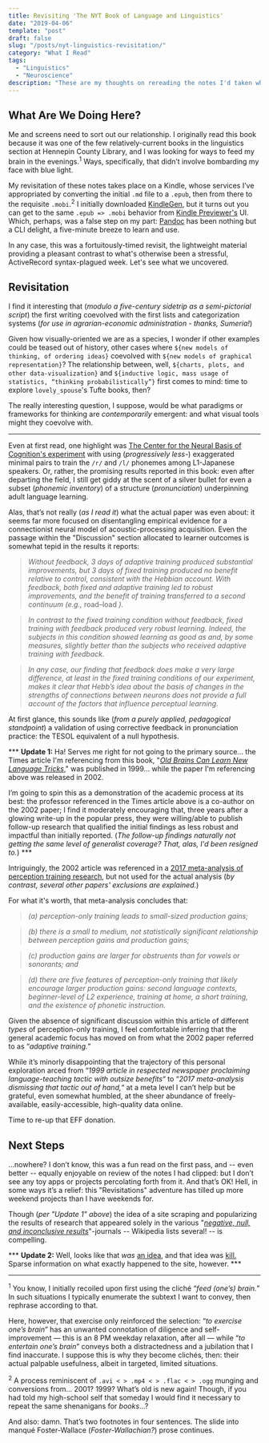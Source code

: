 ```yaml
---
title: Revisiting 'The NYT Book of Language and Linguistics'
date: "2019-04-06"
template: "post"
draft: false
slug: "/posts/nyt-linguistics-revisitation/"
category: "What I Read"
tags:
  - "Linguistics"
  - "Neuroscience"
description: "These are my thoughts on rereading the notes I'd taken while reading (purely for fun) The NYT Book of Language and Linguistics."
---
```


## What Are We Doing Here?

Me and screens need to sort out our relationship. I originally read this book because it was one of the few relatively-current books in the linguistics section at Hennepin County Library, and I was looking for ways to feed my brain in the evenings.<sup>1</sup> Ways, specifically, that didn’t involve bombarding my face with blue light.

My revisitation of these notes takes place on a Kindle, whose services I’ve appropriated by converting the initial `.md` file to a `.epub`, then from there to the requisite `.mobi`.<sup>2</sup>  I initially downloaded [KindleGen](https://www.amazon.com/gp/feature.html?docId=1000765211), but it turns out you can get to the same `.epub => .mobi` behavior from [Kindle Previewer's]() UI. Which, perhaps, was a false step on my part: [Pandoc](https://pandoc.org/getting-started.html) has been nothing but a CLI delight, a five-minute breeze to learn and use.

In any case, this was a fortuitously-timed revisit, the lightweight material providing a pleasant contrast to what's otherwise been a stressful, ActiveRecord syntax-plagued week. Let's see what we uncovered.

## Revisitation

I find it interesting that (_modulo a five-century sidetrip as a semi-pictorial script_) the first writing coevolved with the first lists and categorization systems (_for use in agrarian-economic administration - thanks, Sumeria!_)

Given how visually-oriented we are as a species, I wonder if other examples could be teased out of history, other cases where `${new models of thinking, of ordering ideas}` coevolved with `${new models of graphical representation}`? The relationship between, well, `${charts, plots, and other data-visualization}` and `${inductive logic, mass usage of statistics, “thinking probabilistically”}` first comes to mind: time to explore `lovely_spouse`'s Tufte books, then?

The really interesting question, I suppose, would be what paradigms or frameworks for thinking are _contemporarily_ emergent: and what visual tools might they coevolve with.

---

Even at first read, one highlight was [The Center for the Neural Basis of Cognition's experiment](https://link.springer.com/article/10.3758/CABN.2.2.89) with using (_progressively less-_) exaggerated minimal pairs to train the `/r/` and `/l/` phonemes among L1-Japanese speakers. Or, rather, the promising results reported in this book: even after departing the field, I still get giddy at the scent of a silver bullet for even a subset (_phonemic inventory_) of a structure (_pronunciation_) underpinning adult language learning.

Alas, that’s not really (_as I read it_) what the actual paper was even about: it seems far more focused on disentangling empirical evidence for a connectionist neural model of acoustic-processing acquisition. Even the passage within the "Discussion" section allocated to learner outcomes is somewhat tepid in the results it reports:

> _Without feedback, 3 days of adaptive training produced substantial improvements, but 3 days of fixed training produced no benefit relative to control, consistent with the Hebbian account. With feedback, both fixed and adaptive training led to robust improvements, and the benefit of training transferred to a second continuum (e.g.,_ road–load _)._

> _In contrast to the fixed training condition without feedback, fixed training with feedback produced very robust learning. Indeed, the subjects in this condition showed learning as good as and, by some measures, slightly better than the subjects who received adaptive training with feedback._

> _In any case, our finding that feedback does make a very large difference, at least in the fixed training conditions of our experiment, makes it clear that Hebb’s idea about the basis of changes in the strengths of connections between neurons does not provide a full account of the factors that influence perceptual learning._

At first glance, this sounds like (_from a purely applied, pedagogical standpoint_) a validation of using corrective feedback in pronunciation practice: the TESOL equivalent of a null hypothesis.

\*\*\* **Update 1:** Ha! Serves me right for not going to the primary source... the Times article I'm referencing from this book, "[_Old Brains Can Learn New Language Tricks_](https://www.nytimes.com/1999/04/20/science/old-brains-can-learn-new-language-tricks.html)," was published in 1999... while the paper I'm referencing above was released in 2002. 

I’m going to spin this as a demonstration of the academic process at its best: the professor referenced in the Times article above is a co-author on the 2002 paper; I find it moderately encouraging that, three years after a glowing write-up in the popular press, they were willing/able to publish follow-up research that qualified the initial findings as less robust and impactful than initially reported. (_The follow-up findings naturally not getting the same level of generalist coverage? That, alas, I'd been resigned to._) \*\*\* 

Intriguingly, the 2002 article was referenced in a [2017 meta-analysis of perception training research](https://doi.org/10.1017/S0142716417000418), but not used for the actual analysis (_by contrast, several other papers' exclusions are explained._) 

For what it's worth, that meta-analysis concludes that: 

> _(a) perception-only training leads to small-sized production gains;_

> _(b) there is a small to medium, not statistically significant relationship between perception gains and production gains;_

> _(c) production gains are larger for obstruents than for vowels or sonorants; and_

> _(d) there are five features of perception-only training that likely encourage larger production gains: second language contexts, beginner-level of L2 experience, training at home, a short training, and the existence of phonetic instruction._

Given the absence of significant discussion within this article of different _types_ of perception-only training, I feel comfortable inferring that the general academic focus has moved on from what the 2002 paper referred to as “_adaptive training._”

While it’s minorly disappointing that the trajectory of this personal exploration arced from “_1999 article in respected newspaper proclaiming language-teaching tactic with outsize benefits_“ to “_2017 meta-analysis dismissing that tactic out of hand,_“ at a meta level I can’t help but be grateful, even somewhat humbled, at the sheer abundance of freely-available, easily-accessible, high-quality data online.

Time to re-up that EFF donation.

## Next Steps

...nowhere? I don’t know, this was a fun read on the first pass, and -- even better -- equally enjoyable on review of the notes I had clipped: but I don’t see any toy apps or projects percolating forth from it. And that’s OK! Hell, in some ways it’s a relief: this "Revisitations" adventure has tilled up more weekend projects than I have weekends for. 

Though (_per "Update 1" above_) the idea of a site scraping and popularizing the results of research that appeared solely in the various "[_negative, null, and inconclusive results_](https://collections.plos.org/missing-pieces)"-journals -- Wikipedia lists several! -- is compelling.


\*\*\* **Update 2:** Well, looks like that _was_ [an idea](https://en.wikipedia.org/wiki/Null_Hypothesis:_The_Journal_of_Unlikely_Science), and that idea was [kill.](https://farm7.staticflickr.com/6133/6015067182_c0a6fd0e8f_b.jpg) Sparse information on what exactly happened to the site, however. \*\*\* 

---
<sup>1</sup> You know, I initially recoiled upon first using the cliché “_feed (one’s) brain._” In such situations I typically enumerate the subtext I want to convey, then rephrase according to that. 

Here, however, that exercise only reinforced the selection: “_to exercise one’s brain_” has an unwanted connotation of diligence and self-improvement — this is an 8 PM weekday relaxation, after all — while “_to entertain one’s brain_” conveys both a distractedness and a jubilation that I find inaccurate. I suppose this is why they become clichés, then: their actual palpable usefulness, albeit in targeted, limited situations.

<sup>2</sup> A process reminiscent of `.avi < > .mp4 < > .flac < > .ogg` munging and conversions from... 2001? 1999? What’s old is new again! Though, if you had told my high-school self that someday I would find it necessary to repeat the same shenanigans for _books_...? 

And also: damn. That’s  two footnotes in four sentences. The slide into manqué Foster-Wallace (_Foster-Wallachian?_) prose continues.